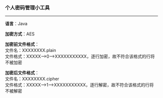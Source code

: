 ### 个人密码管理小工具 ###

----------

**语言**：Java

**加密方式**：AES

**加密前文件格式**：<br/>
文件名：XXXXXXXX.plain<br/>
文件格式：XXXXX-->0-->XXXXXXXXXXX，逐行加密，故不符合该格式的行将不被加密

**加密后文件格式**：<br/>
文件名：XXXXXXXX.cipher<br/>
文件格式：XXXXX-->1-->XXXXXXXXXXX，逐行解密，故不符合该格式的行将不被解密